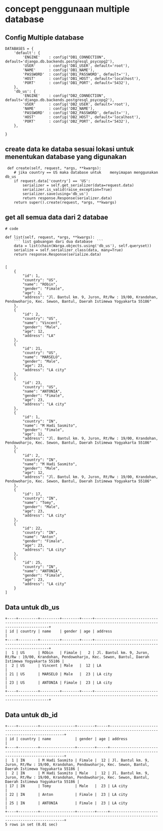 # concept penggunaan multiple database #

## Config Multiple database ##

```
DATABASES = {
    'default': {
        'ENGINE'    : config("DB1_CONNECTION", default='django.db.backends.postgresql_psycopg2'),
        'USER'      : config('DB1_USER', default='root'),
        'NAME'      : config('DB1_NAME'),
        'PASSWORD'  : config('DB1_PASSWORD', default=''),
        'HOST'      : config('DB1_HOST', default='localhost'),
        'PORT'      : config('DB1_PORT', default='5432'),
    },
    'db_us': {
        'ENGINE'    : config("DB2_CONNECTION", default='django.db.backends.postgresql_psycopg2'),
        'USER'      : config('DB2_USER', default='root'),
        'NAME'      : config('DB2_NAME'),
        'PASSWORD'  : config('DB2_PASSWORD', default=''),
        'HOST'      : config('DB2_HOST', default='localhost'),
        'PORT'      : config('DB2_PORT', default='5432'),
    },

}

```

##  create data ke databa sesuai lokasi untuk menentukan database yang digunakan  ##

```
 def create(self, request, *args, **kwargs):
    # jika country == US maka database untuk    menyimapan menggunakan db_us
    if request.data['country'] == 'US':
        serializer = self.get_serializer(data=request.data)
        serializer.is_valid(raise_exception=True)
        serializer.save(using='db_us')
        return response.Response(serializer.data)
    return super().create(request, *args, **kwargs)

```

## get all semua data dari 2 databae ##
```
# code

def list(self, request, *args, **kwargs):
    ``` list gabuangan dari dua database  ```
    data = list(chain(Warga.objects.using('db_us'), self.queryset))
    serialize = self.serializer_class(data, many=True)
    return response.Response(serialize.data)
```
```

[
	{
		"id": 1,
		"country": "US",
		"name": "RObin",
		"gender": "Fimale",
		"age": 2,
		"address": "Jl. Bantul km. 9, Juron, Rt/Rw : 19/00, Krandohan, Pendowoharjo, Kec. Sewon, Bantul, Daerah Istimewa Yogyakarta 55186"
	},
	{
		"id": 2,
		"country": "US",
		"name": "Vincent",
		"gender": "Male",
		"age": 12,
		"address": "LA"
	},
	{
		"id": 21,
		"country": "US",
		"name": "MARSELO",
		"gender": "Male",
		"age": 23,
		"address": "LA city"
	},
	{
		"id": 23,
		"country": "US",
		"name": "ANTONIA",
		"gender": "Fimale",
		"age": 23,
		"address": "LA city"
	},
	{
		"id": 1,
		"country": "IN",
		"name": "M Hadi Sasmito",
		"gender": "Fimale",
		"age": 12,
		"address": "Jl. Bantul km. 9, Juron, Rt/Rw : 19/00, Krandohan, Pendowoharjo, Kec. Sewon, Bantul, Daerah Istimewa Yogyakarta 55186"
	},
	{
		"id": 2,
		"country": "IN",
		"name": "M Hadi Sasmito",
		"gender": "Male",
		"age": 12,
		"address": "Jl. Bantul km. 9, Juron, Rt/Rw : 19/00, Krandohan, Pendowoharjo, Kec. Sewon, Bantul, Daerah Istimewa Yogyakarta 55186"
	},
	{
		"id": 17,
		"country": "IN",
		"name": "Tomy",
		"gender": "Male",
		"age": 23,
		"address": "LA city"
	},
	{
		"id": 22,
		"country": "IN",
		"name": "Anton",
		"gender": "Fimale",
		"age": 23,
		"address": "LA city"
	},
	{
		"id": 25,
		"country": "IN",
		"name": "ANTONIA",
		"gender": "Fimale",
		"age": 23,
		"address": "LA city"
	}
]
```

## Data untuk db_us ##

``` 
+----+---------+---------+--------+-----+-----------------------------------------------------------------------------------------------------------------------+
| id | country | name    | gender | age | address                                                                                                               |
+----+---------+---------+--------+-----+-----------------------------------------------------------------------------------------------------------------------+
|  1 | US      | RObin   | Fimale |   2 | Jl. Bantul km. 9, Juron, Rt/Rw : 19/00, Krandohan, Pendowoharjo, Kec. Sewon, Bantul, Daerah Istimewa Yogyakarta 55186 |
|  2 | US      | Vincent | Male   |  12 | LA                                                                                                                    |
| 21 | US      | MARSELO | Male   |  23 | LA city                                                                                                               |
| 23 | US      | ANTONIA | Fimale |  23 | LA city                                                                                                               |
+----+---------+---------+--------+-----+-----------------------------------------------------------------------------------------------------------------------+
```

## Data untuk db_id ##

``` 
+----+---------+----------------+--------+-----+-----------------------------------------------------------------------------------------------------------------------+
| id | country | name           | gender | age | address                                                                                                               |
+----+---------+----------------+--------+-----+-----------------------------------------------------------------------------------------------------------------------+
|  1 | IN      | M Hadi Sasmito | Fimale |  12 | Jl. Bantul km. 9, Juron, Rt/Rw : 19/00, Krandohan, Pendowoharjo, Kec. Sewon, Bantul, Daerah Istimewa Yogyakarta 55186 |
|  2 | IN      | M Hadi Sasmito | Male   |  12 | Jl. Bantul km. 9, Juron, Rt/Rw : 19/00, Krandohan, Pendowoharjo, Kec. Sewon, Bantul, Daerah Istimewa Yogyakarta 55186 |
| 17 | IN      | Tomy           | Male   |  23 | LA city                                                                                                               |
| 22 | IN      | Anton          | Fimale |  23 | LA city                                                                                                               |
| 25 | IN      | ANTONIA        | Fimale |  23 | LA city                                                                                                               |
+----+---------+----------------+--------+-----+-----------------------------------------------------------------------------------------------------------------------+
5 rows in set (0.01 sec)
```
